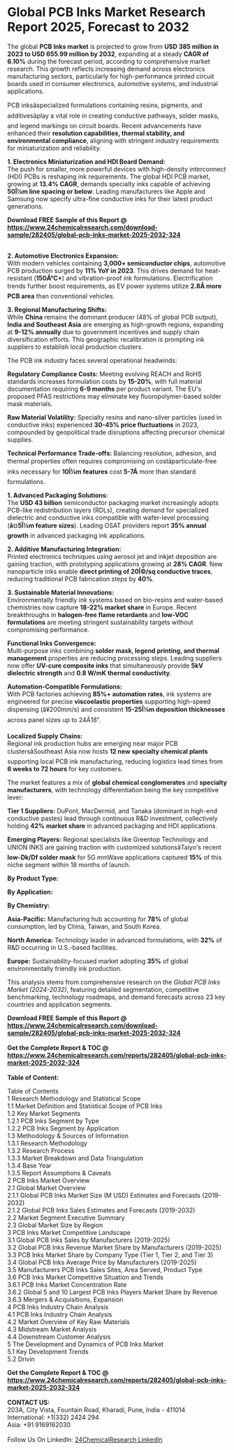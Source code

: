<h1>Global PCB Inks Market Research Report 2025, Forecast to 2032</h1><p>The global <strong>PCB Inks market</strong> is projected to grow from <strong>USD 385 million in 2023 to USD 655.99 million by 2032</strong>, expanding at a steady <strong>CAGR of 6.10%</strong> during the forecast period, according to comprehensive market research. This growth reflects increasing demand across electronics manufacturing sectors, particularly for high-performance printed circuit boards used in consumer electronics, automotive systems, and industrial applications.</p><p>PCB inksâspecialized formulations containing resins, pigments, and additivesâplay a vital role in creating conductive pathways, solder masks, and legend markings on circuit boards. Recent advancements have enhanced their <strong>resolution capabilities, thermal stability, and environmental compliance</strong>, aligning with stringent industry requirements for miniaturization and reliability.</p><p><strong>1. Electronics Miniaturization and HDI Board Demand:</strong><br>
The push for smaller, more powerful devices with high-density interconnect (HDI) PCBs is reshaping ink requirements. The global HDI PCB market, growing at <strong>13.4% CAGR</strong>, demands specialty inks capable of achieving <strong>50Î¼m line spacing or below</strong>. Leading manufacturers like Apple and Samsung now specify ultra-fine conductive inks for their latest product generations.</p><div><b>Download FREE Sample of this Report @ 
            <a href="https://www.24chemicalresearch.com/download-sample/282405/global-pcb-inks-market-2025-2032-324">
            https://www.24chemicalresearch.com/download-sample/282405/global-pcb-inks-market-2025-2032-324</a></b></div><br><p><strong>2. Automotive Electronics Expansion:</strong><br>
With modern vehicles containing <strong>3,000+ semiconductor chips</strong>, automotive PCB production surged by <strong>11% YoY in 2023</strong>. This drives demand for heat-resistant (<strong>150Â°C+</strong>) and vibration-proof ink formulations. Electrification trends further boost requirements, as EV power systems utilize <strong>2.8Ã more PCB area</strong> than conventional vehicles.</p><p><strong>3. Regional Manufacturing Shifts:</strong><br>
While <strong>China</strong> remains the dominant producer (48% of global PCB output), <strong>India and Southeast Asia</strong> are emerging as high-growth regions, expanding at <strong>9-12% annually</strong> due to government incentives and supply chain diversification efforts. This geographic recalibration is prompting ink suppliers to establish local production clusters.</p><p>The PCB ink industry faces several operational headwinds:</p><p><strong>Regulatory Compliance Costs:</strong> Meeting evolving REACH and RoHS standards increases formulation costs by <strong>15-20%</strong>, with full material documentation requiring <strong>6-9 months</strong> per product variant. The EU's proposed PFAS restrictions may eliminate key fluoropolymer-based solder mask materials.</p><p><strong>Raw Material Volatility:</strong> Specialty resins and nano-silver particles (used in conductive inks) experienced <strong>30-45% price fluctuations</strong> in 2023, compounded by geopolitical trade disruptions affecting precursor chemical supplies.</p><p><strong>Technical Performance Trade-offs:</strong> Balancing resolution, adhesion, and thermal properties often requires compromising on costâparticulate-free inks necessary for <strong>10Î¼m features</strong> cost <strong>5-7Ã</strong> more than standard formulations.</p><p><strong>1. Advanced Packaging Solutions:</strong><br>
The <strong>USD 43 billion</strong> semiconductor packaging market increasingly adopts PCB-like redistribution layers (RDLs), creating demand for specialized dielectric and conductive inks compatible with wafer-level processing (<strong>â¤5Î¼m feature sizes</strong>). Leading OSAT providers report <strong>35% annual growth</strong> in advanced packaging ink applications.</p><p><strong>2. Additive Manufacturing Integration:</strong><br>
Printed electronics techniques using aerosol jet and inkjet deposition are gaining traction, with prototyping applications growing at <strong>28% CAGR</strong>. New nanoparticle inks enable <strong>direct printing of 20Î©/sq conductive traces</strong>, reducing traditional PCB fabrication steps by <strong>40%</strong>.</p><p><strong>3. Sustainable Material Innovations:</strong><br>
Environmentally friendly ink systems based on bio-resins and water-based chemistries now capture <strong>18-22% market share</strong> in Europe. Recent breakthroughs in <strong>halogen-free flame retardants</strong> and <strong>low-VOC formulations</strong> are meeting stringent sustainability targets without compromising performance.</p><p><strong>Functional Inks Convergence:</strong><br>
	Multi-purpose inks combining <strong>solder mask, legend printing, and thermal management</strong> properties are reducing processing steps. Leading suppliers now offer <strong>UV-cure composite inks</strong> that simultaneously provide <strong>5kV dielectric strength</strong> and <strong>0.8 W/mK thermal conductivity</strong>.</p><p><strong>Automation-Compatible Formulations:</strong><br>
	With PCB factories achieving <strong>85%+ automation rates</strong>, ink systems are engineered for precise <strong>viscoelastic properties</strong> supporting high-speed dispensing (â¥200mm/s) and consistent <strong>15-25Î¼m deposition thicknesses</strong> across panel sizes up to 24Ã18".</p><p><strong>Localized Supply Chains:</strong><br>
	Regional ink production hubs are emerging near major PCB clustersâSoutheast Asia now hosts <strong>12 new specialty chemical plants</strong> supporting local PCB ink manufacturing, reducing logistics lead times from <strong>6 weeks to 72 hours</strong> for key customers.</p><p>The market features a mix of <strong>global chemical conglomerates</strong> and <strong>specialty manufacturers</strong>, with technology differentiation being the key competitive lever:</p><p><strong>Tier 1 Suppliers:</strong> DuPont, MacDermid, and Tanaka (dominant in high-end conductive pastes) lead through continuous R&amp;D investment, collectively holding <strong>42% market share</strong> in advanced packaging and HDI applications.</p><p><strong>Emerging Players:</strong> Regional specialists like Greentop Technology and UNION INKS are gaining traction with customized solutionsâTaiyo's recent <strong>low-Dk/Df solder mask</strong> for 5G mmWave applications captured <strong>15%</strong> of this niche segment within 18 months of launch.</p><p><strong>By Product Type:</strong></p><p><strong>By Application:</strong></p><p><strong>By Chemistry:</strong></p><p><strong>Asia-Pacific:</strong> Manufacturing hub accounting for <strong>78%</strong> of global consumption, led by China, Taiwan, and South Korea.</p><p><strong>North America:</strong> Technology leader in advanced formulations, with <strong>32%</strong> of R&amp;D occurring in U.S.-based facilities.</p><p><strong>Europe:</strong> Sustainability-focused market adopting <strong>35%</strong> of global environmentally friendly ink production.</p><p>This analysis stems from comprehensive research on the <em>Global PCB Inks Market (2024-2032)</em>, featuring detailed segmentation, competitive benchmarking, technology roadmaps, and demand forecasts across 23 key countries and application segments.</p><div><b>Download FREE Sample of this Report @ 
            <a href="https://www.24chemicalresearch.com/download-sample/282405/global-pcb-inks-market-2025-2032-324">
            https://www.24chemicalresearch.com/download-sample/282405/global-pcb-inks-market-2025-2032-324</a></b></div><br><div><b>Get the Complete Report & TOC @ 
            <a href="https://www.24chemicalresearch.com/reports/282405/global-pcb-inks-market-2025-2032-324">
            https://www.24chemicalresearch.com/reports/282405/global-pcb-inks-market-2025-2032-324</a></b></div><br>
            <b>Table of Content:</b><p>Table of Contents<br />
1 Research Methodology and Statistical Scope<br />
1.1 Market Definition and Statistical Scope of PCB Inks<br />
1.2 Key Market Segments<br />
1.2.1 PCB Inks Segment by Type<br />
1.2.2 PCB Inks Segment by Application<br />
1.3 Methodology & Sources of Information<br />
1.3.1 Research Methodology<br />
1.3.2 Research Process<br />
1.3.3 Market Breakdown and Data Triangulation<br />
1.3.4 Base Year<br />
1.3.5 Report Assumptions & Caveats<br />
2 PCB Inks Market Overview<br />
2.1 Global Market Overview<br />
2.1.1 Global PCB Inks Market Size (M USD) Estimates and Forecasts (2019-2032)<br />
2.1.2 Global PCB Inks Sales Estimates and Forecasts (2019-2032)<br />
2.2 Market Segment Executive Summary<br />
2.3 Global Market Size by Region<br />
3 PCB Inks Market Competitive Landscape<br />
3.1 Global PCB Inks Sales by Manufacturers (2019-2025)<br />
3.2 Global PCB Inks Revenue Market Share by Manufacturers (2019-2025)<br />
3.3 PCB Inks Market Share by Company Type (Tier 1, Tier 2, and Tier 3)<br />
3.4 Global PCB Inks Average Price by Manufacturers (2019-2025)<br />
3.5 Manufacturers PCB Inks Sales Sites, Area Served, Product Type<br />
3.6 PCB Inks Market Competitive Situation and Trends<br />
3.6.1 PCB Inks Market Concentration Rate<br />
3.6.2 Global 5 and 10 Largest PCB Inks Players Market Share by Revenue<br />
3.6.3 Mergers & Acquisitions, Expansion<br />
4 PCB Inks Industry Chain Analysis<br />
4.1 PCB Inks Industry Chain Analysis<br />
4.2 Market Overview of Key Raw Materials<br />
4.3 Midstream Market Analysis<br />
4.4 Downstream Customer Analysis<br />
5 The Development and Dynamics of PCB Inks Market <br />
5.1 Key Development Trends<br />
5.2 Drivin</p><div><b>Get the Complete Report & TOC @ 
            <a href="https://www.24chemicalresearch.com/reports/282405/global-pcb-inks-market-2025-2032-324">
            https://www.24chemicalresearch.com/reports/282405/global-pcb-inks-market-2025-2032-324</a></b></div><br><b>CONTACT US:</b><br>
            203A, City Vista, Fountain Road, Kharadi, Pune, India - 411014<br>
            International: +1(332) 2424 294<br>
            Asia: +91 9169162030 <br><br>
            Follow Us On LinkedIn: <a href="https://www.linkedin.com/company/24chemicalresearch/">24ChemicalResearch LinkedIn</a>